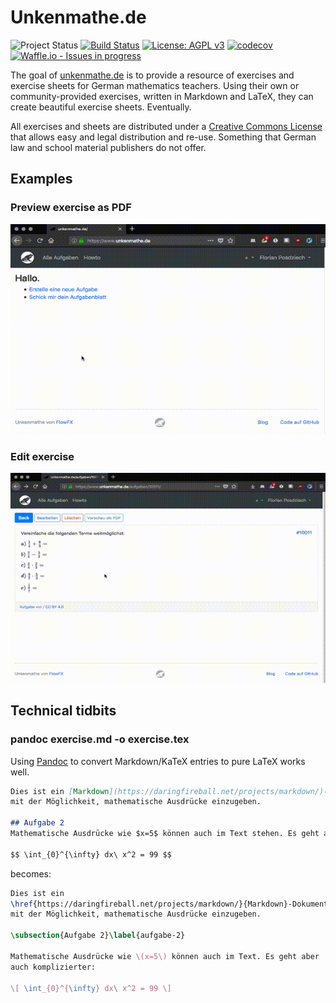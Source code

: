 # Unkenmathe.de

![Project Status](https://img.shields.io/badge/status-alpha-yellow.svg)
[![Build Status](https://travis-ci.org/FlowFX/unkenmathe.de.svg?branch=master)](https://travis-ci.org/FlowFX/unkenmathe.de)
[![License: AGPL v3](https://img.shields.io/badge/License-AGPL%20v3-blue.svg)](https://www.gnu.org/licenses/agpl-3.0)
[![codecov](https://codecov.io/gh/FlowFX/unkenmathe.de/branch/master/graph/badge.svg)](https://codecov.io/gh/FlowFX/unkenmathe.de)
[![Waffle.io - Issues in progress](https://badge.waffle.io/FlowFX/unkenmathe.de.png?label=in%20progress&title=In%20Progress)](http://waffle.io/FlowFX/unkenmathe.de)

The goal of [unkenmathe.de](https://www.unkenmathe.de/) is to provide a resource of exercises and exercise sheets for German mathematics teachers. Using their own or community-provided exercises, written in Markdown and LaTeX, they can create beautiful exercise sheets. Eventually.

All exercises and sheets are distributed under a [Creative Commons License](https://creativecommons.org/) that allows easy and legal distribution and re-use. Something that German law and school material publishers do not offer.

## Examples
### Preview exercise as PDF
![Preview exercise as PDF](doc/um_preview_exercise_pdf.gif)

### Edit exercise
![Preview exercise as PDF](doc/um_edit_exercise.gif)

## Technical tidbits

### pandoc exercise.md -o exercise.tex
Using [Pandoc](http://pandoc.org/) to convert Markdown/KaTeX entries to pure LaTeX works well.

```markdown
Dies ist ein [Markdown](https://daringfireball.net/projects/markdown/)-Dokument
mit der Möglichkeit, mathematische Ausdrücke einzugeben.

## Aufgabe 2
Mathematische Ausdrücke wie $x=5$ können auch im Text stehen. Es geht aber auch komplizierter:

$$ \int_{0}^{\infty} dx\ x^2 = 99 $$
```

becomes:

```latex
Dies ist ein
\href{https://daringfireball.net/projects/markdown/}{Markdown}-Dokument
mit der Möglichkeit, mathematische Ausdrücke einzugeben.

\subsection{Aufgabe 2}\label{aufgabe-2}

Mathematische Ausdrücke wie \(x=5\) können auch im Text. Es geht aber
auch komplizierter:

\[ \int_{0}^{\infty} dx\ x^2 = 99 \]
```
